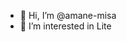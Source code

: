 - 👋 Hi, I’m @amane-misa
- 💞️ I’m interested in Lite

<!---
amane-misa/amane-misa is a ✨ special ✨ repository because its `README.md` (this file) appears on your GitHub profile.
You can click the Preview link to take a look at your changes.
--->
